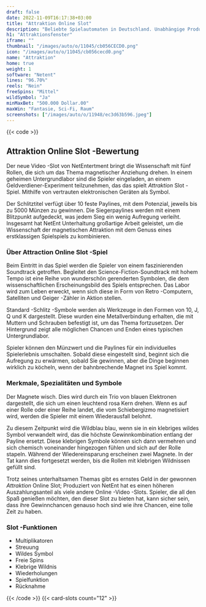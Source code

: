 ```yaml
---
draft: false
date: 2022-11-09T16:17:38+03:00
title: "Attraktion Online Slot"
description: "Beliebte Spielautomaten in Deutschland. Unabhängige Produktbewertungen und exklusive Anmeldeangebote. Jetzt spielen!"
h1: "Attraktionsfenster"
iframe: ""
thumbnail: "/images/auto/o/11045/cb056CECD0.png"
icon: "/images/auto/o/11045/cb056cecd0.png"
name: "Attraktion"
home: true
weight: 1
software: "Netent"
lines: "96.70%"
reels: "Nein"
freeSpins: "Mittel"
wildSymbol: "Ja"
minMaxBet: "500.000 Dollar.00"
maxWin: "Fantasie, Sci-Fi, Raum"
screenshots: ["/images/auto/o/11948/ec3d63b596.jpeg"]
---
```


{{< code >}}<h2>Attraktion Online Slot -Bewertung</h2><p>Der neue Video -Slot von NetEntertment bringt die Wissenschaft mit fünf Rollen, die sich um das Thema magnetischer Anziehung drehen. In einem geheimen Untergrundlabor sind die Spieler eingeladen, an einem Geldverdiener-Experiment teilzunehmen, das das spielt <em>Attraktion</em> Slot -Spiel. Mithilfe von vertrauten elektronischen Geräten als Symbol.</p><p>Der Schlitztitel verfügt über 10 feste Paylines, mit dem Potenzial, jeweils bis zu 5000 Münzen zu gewinnen. Die Siegerpaylines werden mit einem Blitzpunkt aufgedeckt, was jedem Sieg ein wenig Aufregung verleiht. Insgesamt hat NetEnt Unterhaltung großartige Arbeit geleistet, um die Wissenschaft der magnetischen Attraktion mit dem Genuss eines erstklassigen Spielspiels zu kombinieren.</p><h3>Über Attraction Online Slot -Spiel</h3><p>Beim Eintritt in das Spiel werden die Spieler von einem faszinierenden Soundtrack getroffen. Begleitet den Science-Fiction-Soundtrack mit hohem Tempo ist eine Reihe von wunderschön gerenderten Symbolen, die dem wissenschaftlichen Erscheinungsbild des Spiels entsprechen. Das Labor wird zum Leben erweckt, wenn sich diese in Form von Retro -Computern, Satelliten und Geiger -Zähler in Aktion stellen.</p><p>Standard -Schlitz -Symbole werden als Werkzeuge in den Formen von 10, J, Q und K dargestellt. Diese wurden eine Metallverbindung erhalten, die mit Muttern und Schrauben befestigt ist, um das Thema fortzusetzen. Der Hintergrund zeigt alle möglichen Chancen und Enden eines typischen Untergrundlabor.</p><p>Spieler können den Münzwert und die Paylines für ein individuelles Spielerlebnis umschalten. Sobald diese eingestellt sind, beginnt sich die Aufregung zu erwärmen, sobald Sie gewinnen, aber die Dinge beginnen wirklich zu köcheln, wenn der bahnbrechende Magnet ins Spiel kommt.</p><h3>Merkmale, Spezialitäten und Symbole</h3><p>Der Magnete wisch. Dies wird durch ein Trio von blauen Elektronen dargestellt, die sich um einen leuchtend rosa Kern drehen. Wenn es auf einer Rolle oder einer Reihe landet, die vom Schiebergizmo magnetisiert wird, werden die Spieler mit einem Wiederausfall belohnt.</p><p>Zu diesem Zeitpunkt wird die Wildblau blau, wenn sie in ein klebriges wildes Symbol verwandelt wird, das die höchste Gewinnkombination entlang der Payline ersetzt. Diese klebrigen Symbole können sich dann vermehren und sich chemisch voneinander hingezogen fühlen und sich auf der Rolle stapeln. Während der Wiedereinsparung erscheinen zwei Magnete. In der Tat kann dies fortgesetzt werden, bis die Rollen mit klebrigen Wildnissen gefüllt sind.</p><p>Trotz seines unterhaltsamen Themas gibt es ernstes Geld in der gewonnen <em>Attraktion</em> Online Slot; Produziert von NetEnt hat es einen höheren Auszahlungsanteil als viele andere Online -Video -Slots. Spieler, die all den Spaß genießen möchten, den dieser Slot zu bieten hat, kann sicher sein, dass ihre Gewinnchancen genauso hoch sind wie ihre Chancen, eine tolle Zeit zu haben.</p><h3>
Slot -Funktionen</h3><ul>
<li></span>
Multiplikatoren</li>
<li></span>
Streuung</li>
<li></span>
Wildes Symbol</li>
<li></span>
Freie Spins</li>
<li></span>
Klebrige Wildnis</li>
<li></span>
Wiederholungen</li>
<li></span>
Spielfunktion</li>
<li></span>
Rücknahme</li></ul>{{< /code >}}
 {{< card-slots count="12" >}}
